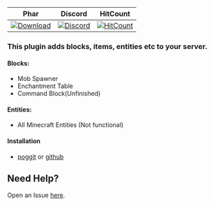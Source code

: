 | Phar | Discord | HitCount |
| :---: | :---: | :---: |
 [![Download](https://img.shields.io/badge/download-latest-blue.svg)](https://poggit.pmmp.io/ci/CLADevs/VanillaX) | [![Discord](https://camo.githubusercontent.com/455152269a0ed38255ed15e375084d4dd08e0c98/68747470733a2f2f696d672e736869656c64732e696f2f62616467652f636861742d6f6e253230646973636f72642d3732383944412e737667)](https://discord.gg/f7yGTzE) | [![HitCount](http://hits.dwyl.io/CLADevs/VanillaX.svg)](http://hits.dwyl.io/CLADevs/VanillaX)

### This plugin adds blocks, items, entities etc to your server.
#### Blocks:
- Mob Spawner
- Enchantment Table
- Command Block(Unfinished)

#### Entities:
- All Minecraft Entities (Not functional)

#### Installation
-  [poggit](https://poggit.pmmp.io/ci/CLADevs/VanillaX) or [github](https://github.com/CLADevs/VanillaX)

## Need Help?
  Open an Issue [here](https://github.com/CLADevs/VanillaX/issues/new).
